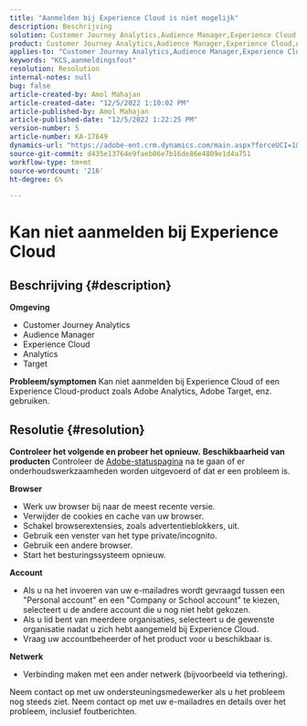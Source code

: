 ```yaml
---
title: "Aanmelden bij Experience Cloud is niet mogelijk"
description: Beschrijving
solution: Customer Journey Analytics,Audience Manager,Experience Cloud,Analytics,Target
product: Customer Journey Analytics,Audience Manager,Experience Cloud,Analytics,Target
applies-to: "Customer Journey Analytics,Audience Manager,Experience Cloud,Analytics,Target"
keywords: "KCS,aanmeldingsfout"
resolution: Resolution
internal-notes: null
bug: false
article-created-by: Amol Mahajan
article-created-date: "12/5/2022 1:10:02 PM"
article-published-by: Amol Mahajan
article-published-date: "12/5/2022 1:22:25 PM"
version-number: 5
article-number: KA-17649
dynamics-url: "https://adobe-ent.crm.dynamics.com/main.aspx?forceUCI=1&pagetype=entityrecord&etn=knowledgearticle&id=e6123d1c-9e74-ed11-81ab-6045bd0061cb"
source-git-commit: d435e13764e9faeb06e7b16de86e4809e1d4a751
workflow-type: tm+mt
source-wordcount: '216'
ht-degree: 6%

---
```


# Kan niet aanmelden bij Experience Cloud

## Beschrijving {#description}

<b>Omgeving</b>
- Customer Journey Analytics
- Audience Manager
- Experience Cloud
- Analytics
- Target

<b>Probleem/symptomen</b>
Kan niet aanmelden bij Experience Cloud of een Experience Cloud-product zoals Adobe Analytics, Adobe Target, enz. gebruiken.


## Resolutie {#resolution}

<b>Controleer het volgende en probeer het opnieuw.</b>
<b>Beschikbaarheid van producten</b>
Controleer de [Adobe-statuspagina](https://status.adobe.com) na te gaan of er onderhoudswerkzaamheden worden uitgevoerd of dat er een probleem is.

<b>Browser</b>

- Werk uw browser bij naar de meest recente versie.
- Verwijder de cookies en cache van uw browser.
- Schakel browserextensies, zoals advertentieblokkers, uit.
- Gebruik een venster van het type private/incognito.
- Gebruik een andere browser.
- Start het besturingssysteem opnieuw.


<b>Account</b>

- Als u na het invoeren van uw e-mailadres wordt gevraagd tussen een &quot;Personal account&quot; en een &quot;Company or School account&quot; te kiezen, selecteert u de andere account die u nog niet hebt gekozen.
- Als u lid bent van meerdere organisaties, selecteert u de gewenste organisatie nadat u zich hebt aangemeld bij Experience Cloud.
- Vraag uw accountbeheerder of het product voor u beschikbaar is.


<b>Netwerk</b>

- Verbinding maken met een ander netwerk (bijvoorbeeld via tethering).


Neem contact op met uw ondersteuningsmedewerker als u het probleem nog steeds ziet. Neem contact op met uw e-mailadres en details over het probleem, inclusief foutberichten.
